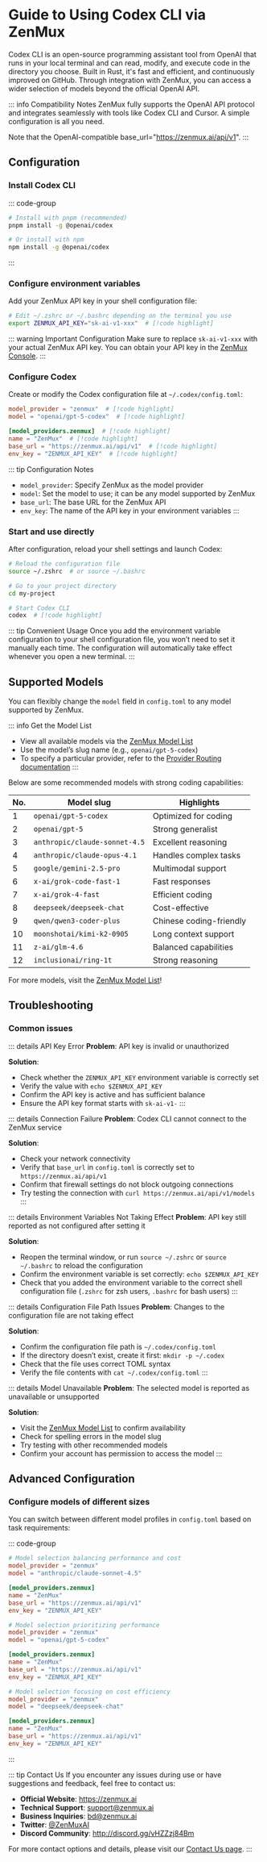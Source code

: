 # Guide to Using Codex CLI via ZenMux

Codex CLI is an open-source programming assistant tool from OpenAI that runs in your local terminal and can read, modify, and execute code in the directory you choose. Built in Rust, it's fast and efficient, and continuously improved on GitHub. Through integration with ZenMux, you can access a wider selection of models beyond the official OpenAI API.

::: info Compatibility Notes
ZenMux fully supports the OpenAI API protocol and integrates seamlessly with tools like Codex CLI and Cursor. A simple configuration is all you need.

Note that the OpenAI-compatible base_url="https://zenmux.ai/api/v1".
:::

## Configuration

### Install Codex CLI

::: code-group

```bash [npm/pnpm]
# Install with pnpm (recommended)
pnpm install -g @openai/codex

# Or install with npm
npm install -g @openai/codex
```

:::

### Configure environment variables

Add your ZenMux API key in your shell configuration file:

```bash
# Edit ~/.zshrc or ~/.bashrc depending on the terminal you use
export ZENMUX_API_KEY="sk-ai-v1-xxx"  # [!code highlight]
```

::: warning Important Configuration
Make sure to replace `sk-ai-v1-xxx` with your actual ZenMux API key. You can obtain your API key in the [ZenMux Console](https://zenmux.ai/settings/keys).
:::

### Configure Codex

Create or modify the Codex configuration file at `~/.codex/config.toml`:

```toml
model_provider = "zenmux"  # [!code highlight]
model = "openai/gpt-5-codex"  # [!code highlight]

[model_providers.zenmux]  # [!code highlight]
name = "ZenMux"  # [!code highlight]
base_url = "https://zenmux.ai/api/v1"  # [!code highlight]
env_key = "ZENMUX_API_KEY"  # [!code highlight]
```

::: tip Configuration Notes

- `model_provider`: Specify ZenMux as the model provider
- `model`: Set the model to use; it can be any model supported by ZenMux
- `base_url`: The base URL for the ZenMux API
- `env_key`: The name of the API key in your environment variables
  :::

### Start and use directly

After configuration, reload your shell settings and launch Codex:

```bash
# Reload the configuration file
source ~/.zshrc  # or source ~/.bashrc

# Go to your project directory
cd my-project

# Start Codex CLI
codex  # [!code highlight]
```

::: tip Convenient Usage
Once you add the environment variable configuration to your shell configuration file, you won’t need to set it manually each time. The configuration will automatically take effect whenever you open a new terminal.
:::

## Supported Models

You can flexibly change the `model` field in `config.toml` to any model supported by ZenMux.

::: info Get the Model List

- View all available models via the [ZenMux Model List](https://zenmux.ai/models)
- Use the model’s slug name (e.g., `openai/gpt-5-codex`)
- To specify a particular provider, refer to the [Provider Routing documentation](/guide/provider-routing)
  :::

Below are some recommended models with strong coding capabilities:

| No. | Model slug                    | Highlights              |
| --- | ----------------------------- | ----------------------- |
| 1   | `openai/gpt-5-codex`          | Optimized for coding    |
| 2   | `openai/gpt-5`                | Strong generalist       |
| 3   | `anthropic/claude-sonnet-4.5` | Excellent reasoning     |
| 4   | `anthropic/claude-opus-4.1`   | Handles complex tasks   |
| 5   | `google/gemini-2.5-pro`       | Multimodal support      |
| 6   | `x-ai/grok-code-fast-1`       | Fast responses          |
| 7   | `x-ai/grok-4-fast`            | Efficient coding        |
| 8   | `deepseek/deepseek-chat`      | Cost-effective          |
| 9   | `qwen/qwen3-coder-plus`       | Chinese coding-friendly |
| 10  | `moonshotai/kimi-k2-0905`     | Long context support    |
| 11  | `z-ai/glm-4.6`                | Balanced capabilities   |
| 12  | `inclusionai/ring-1t`         | Strong reasoning        |

For more models, visit the [ZenMux Model List](https://zenmux.ai/models)!

## Troubleshooting

### Common issues

::: details API Key Error
**Problem**: API key is invalid or unauthorized

**Solution**:

- Check whether the `ZENMUX_API_KEY` environment variable is correctly set
- Verify the value with `echo $ZENMUX_API_KEY`
- Confirm the API key is active and has sufficient balance
- Ensure the API key format starts with `sk-ai-v1-`
  :::

::: details Connection Failure
**Problem**: Codex CLI cannot connect to the ZenMux service

**Solution**:

- Check your network connectivity
- Verify that `base_url` in `config.toml` is correctly set to `https://zenmux.ai/api/v1`
- Confirm that firewall settings do not block outgoing connections
- Try testing the connection with `curl https://zenmux.ai/api/v1/models`
  :::

::: details Environment Variables Not Taking Effect
**Problem**: API key still reported as not configured after setting it

**Solution**:

- Reopen the terminal window, or run `source ~/.zshrc` or `source ~/.bashrc` to reload the configuration
- Confirm the environment variable is set correctly: `echo $ZENMUX_API_KEY`
- Check that you added the environment variable to the correct shell configuration file (`.zshrc` for zsh users, `.bashrc` for bash users)
  :::

::: details Configuration File Path Issues
**Problem**: Changes to the configuration file are not taking effect

**Solution**:

- Confirm the configuration file path is `~/.codex/config.toml`
- If the directory doesn’t exist, create it first: `mkdir -p ~/.codex`
- Check that the file uses correct TOML syntax
- Verify the file contents with `cat ~/.codex/config.toml`
  :::

::: details Model Unavailable
**Problem**: The selected model is reported as unavailable or unsupported

**Solution**:

- Visit the [ZenMux Model List](https://zenmux.ai/models) to confirm availability
- Check for spelling errors in the model slug
- Try testing with other recommended models
- Confirm your account has permission to access the model
  :::

## Advanced Configuration

### Configure models of different sizes

You can switch between different model profiles in `config.toml` based on task requirements:

::: code-group

```toml [Balanced Configuration]
# Model selection balancing performance and cost
model_provider = "zenmux"
model = "anthropic/claude-sonnet-4.5"

[model_providers.zenmux]
name = "ZenMux"
base_url = "https://zenmux.ai/api/v1"
env_key = "ZENMUX_API_KEY"
```

```toml [Performance-First Configuration]
# Model selection prioritizing performance
model_provider = "zenmux"
model = "openai/gpt-5-codex"

[model_providers.zenmux]
name = "ZenMux"
base_url = "https://zenmux.ai/api/v1"
env_key = "ZENMUX_API_KEY"
```

```toml [Cost-Optimized Configuration]
# Model selection focusing on cost efficiency
model_provider = "zenmux"
model = "deepseek/deepseek-chat"

[model_providers.zenmux]
name = "ZenMux"
base_url = "https://zenmux.ai/api/v1"
env_key = "ZENMUX_API_KEY"
```

:::

::: tip Contact Us
If you encounter any issues during use or have suggestions and feedback, feel free to contact us:

- **Official Website**: <https://zenmux.ai>
- **Technical Support**: [support@zenmux.ai](mailto:support@zenmux.ai)
- **Business Inquiries**: [bd@zenmux.ai](mailto:bd@zenmux.ai)
- **Twitter**: [@ZenMuxAI](https://twitter.com/ZenMuxAI)
- **Discord Community**: <http://discord.gg/vHZZzj84Bm>

For more contact options and details, please visit our [Contact Us page](/help/contact).
:::
